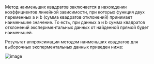 Метод наименьших квадратов заключается в нахождении коэффициентов линейной зависимости, при которых функция двух переменных а и b (сумма квадратов отклонений) принимает наименьшее значение. То есть, при данных а и b сумма квадратов отклонений экспериментальных данных от найденной прямой будет наименьшей.

Результат аппроксимации методом наименьших квадратов для выборочных эксперментальных данных приведен ниже:

![image](https://github.com/denadorite/least_squares/assets/52493471/6b7e2bb4-6c10-4ecc-847a-fef27542f50b)
